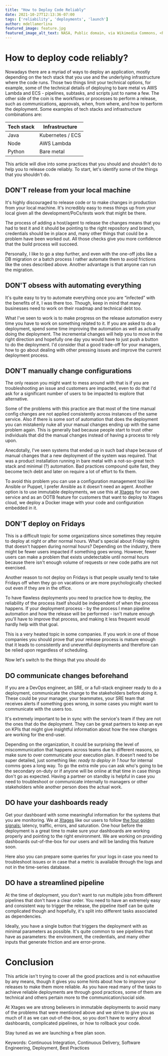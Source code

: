 ```yaml
---
title: "How to Deploy Code Reliably"
date: 2021-10-27T12:13:36-07:00
tags: ['reliability', 'deployments', 'launch']
author: mdellamerlina
featured_image: feature.jpg
featured_image_alt_text: NASA, Public domain, via Wikimedia Commons, <https://upload.wikimedia.org/wikipedia/commons/1/13/Discovery_launches.jpg>
---
```


# How to deploy code reliably?

Nowadays there are a myriad of ways to deploy an application, mostly depending on the tech stack that you use and the underlying infrastructure where the code runs. Those two things limit your technical options, for example, some of the technical details of deploying to bare metal vs AWS Lambda and ECS - pipelines, subtasks, and scripts just to name a few.
The other side of the coin is the workflows or processes to perform a release, such as communications, approvals, when, from where, and how to perform the deployment. Some examples of tech stacks and infrastructure combinations are:

<table class="table">
  <thead>
    <tr>
      <th>Tech stack</th>
      <th>Infrastructure</th>
    </tr>
  </thead>
  <tbody>
    <tr>
      <td>Java</td>
      <td>Kubernetes / ECS</td>
    </tr>
    <tr>
      <td>Node</td>
      <td>AWS Lambda</td>
    </tr>
    <tr>
      <td>Python</td>
      <td>Bare metal</td>
    </tr>
  </tbody>
</table>

This article will dive into some practices that you should and shouldn't do to help you to release code reliably. To start, let's identify some of the things that you shouldn't do.

## DON'T release from your local machine
It's highly discouraged to release code or to make changes in production from your local machine. It's incredibly easy to mess things up from your local given all the development/PoCs/tests work that might be there.

The process of adding a host/agent to release the changes means that you had to test it and it should be pointing to the right repository and branch, credentials should be in place and, many other things that could be a problem have been worked out. All those checks give you more confidence that the build process will succeed.

Personally, I like to go a step further, and even with the one-off jobs like a DB migration or a batch process I rather automate them to avoid frictions like the ones described above. Another advantage is that anyone can run the migration.

## DON'T obsess with automating everything
It's quite easy to try to automate everything once you are “infected” with the benefits of it, I was there too. Though, keep in mind that many businesses need to work on their roadmap and technical debt too.

What I've seen to work is to make progress on the release automation every time you have to work on something related to it. If you are asked to do a deployment, spend some time improving the automation as well as actually doing the deployment. The incremental changes will help you to move in the right direction and hopefully one day you would have to just push a button to do the deployment. I'd consider that a good trade-off for your managers, how to go about dealing with other pressing issues and improve the current deployment process.

## DON'T manually change configurations
The only reason you might want to mess around with that is if you are troubleshooting an issue and customers are impacted, even to do that I'd ask for a significant number of users to be impacted to explore that alternative.

Some of the problems with this practice are that most of the time manual config changes are not applied consistently across instances of the same service. Also if there is some sort of automation that does the deployment you can mistakenly nuke all your manual changes ending up with the same problem again. This is generally bad because people start to trust other individuals that did the manual changes instead of having a process to rely upon.

Anecdotally, I've seen systems that ended up in such bad shape because of manual changes that a new deployment of the system was required. That was a product installation running in bare metal with a not-so-great tech stack and minimal (?) automation. Bad practices compound quite fast, they become tech debt and later on require a lot of effort to fix them.

To avoid this problem you can use a configuration management tool like Ansible or Puppet, I prefer Ansible as it doesn't need an agent. Another option is to use immutable deployments, we use this at [Xtages](www.xtages.com) for our own service and as an OOTB feature for customers that want to deploy to Xtages cloud, we deploy a Docker image with your code and configuration embedded in it.

## DON'T deploy on Fridays
This is a difficult topic for some organizations since sometimes they require to deploy at night or after normal hours. What's special about Friday nights that doesn't happen during normal hours? Depending on the industry, there might be fewer users impacted if something goes wrong. However, fewer users can make a problem that exists undetectable until normal hours because there isn't enough volume of requests or new code paths are not exercised.

Another reason to not deploy on Fridays is that people usually tend to take Fridays off when they go on vacations or are more psychologically checked out even if they are in the office.

To have flawless deployments you need to practice how to deploy, the reliability of the process itself should be independent of when the process happens. If your deployment process - by the process I mean pipeline automation and how the release will be performed -  isn't mature enough you'll have to improve that process, and making it less frequent would hardly help with that goal.

This is a very heated topic in some companies. If you work in one of those companies you should prove that your release process is mature enough that it leads to consistently and uneventful deployments and therefore can be relied upon regardless of scheduling.

Now let's switch to the things that you should do

## DO communicate changes beforehand
If you are a DevOps engineer, an SRE, or a full-stack engineer ready to do a deployment, communicate the change to the stakeholders before doing it. These could be your manager, your teammates, your SRE team that receives alerts if something goes wrong, in some cases you might want to communicate with the users too.

It's extremely important to be in sync with the service's team if they are not the ones that do the deployment. They can be great partners to keep an eye on KPIs that might give insightful information about how the new changes are working for the end-user.

Depending on the organization, it could be surprising the level of miscommunication that happens across teams due to different reasons, so make sure to over communicate your execution plan. It doesn't need to be super detailed, just something like: *ready to deploy in 1 hour* for internal comms goes a long way. To go the extra mile you can ask who's going to be the secondary on-duty or if anyone will be online at that time in case things don't go as expected. Having a partner on standby is helpful in case you need to troubleshoot or communicate internally to managers or other stakeholders while another person does the actual work.

## DO have your dashboards ready
Get your dashboard with some meaningful information for the systems that you are monitoring. We at [Xtages](www.xtages.com) like our users to follow [the four golden signals](https://sre.google/sre-book/monitoring-distributed-systems/#xref_monitoring_golden-signals)[:](https://sre.google/sre-book/monitoring-distributed-systems/#xref_monitoring_golden-signals) latency, traffic, errors, and saturation. One hour before the deployment is a great time to make sure your dashboards are working properly and pointing to the right environment. We are working on providing dashboards out-of-the-box for our users and will be landing this feature soon.

Here also you can prepare some queries for your logs in case you need to troubleshoot issues or in case that a metric is available through the logs and not in the time-series database.

## DO have a streamlined pipeline
At the time of deployment, you don't want to run multiple jobs from different pipelines that don't have a clear order. You need to have an extremely easy and consistent way to trigger the release, the pipeline itself can be quite complicated though and hopefully, it's split into different tasks associated as dependencies.

Ideally, you have a single button that triggers the deployment with as minimal parameters as possible. It's quite common to see pipelines that have as parameters: the environment, the credentials, and many other inputs that generate friction and are error-prone.

# Conclusion
This article isn't trying to cover all the good practices and is not exhaustive by any means, though it gives you some hints about how to improve your releases to make them more reliable. As you have read many of the tasks to achieve reliable deployments are through good practices, some of them are technical and others pertain more to the communication/social side.

At Xtages we are strong believers in immutable deployments to avoid many of the problems that were mentioned above and we strive to give you as much of it as we can out-of-the-box, so you don't have to worry about dashboards, complicated pipelines, or how to rollback your code.

Stay tuned as we are launching a free plan soon.

Keywords: Continuous Integration, Continuous Delivery, Software Engineering, Deployment, Best Practices

